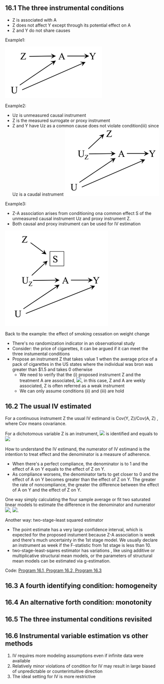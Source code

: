 ## 16.1 The three instrumental conditions
- Z is associated with A
- Z does not affect Y except through its potential effect on A
- Z and Y do not share causes

Example1: 

![image](/img/16_1.png)

Example2: 
- Uz is unmeasured causal instrument
- Z is the measured surrogate or proxy instrument
- Z and Y have Uz as a common cause does not violate condition(iii) since Uz is a caudal instrument
![image](/img/16_2.png)

Example3: 
- Z-A association arises from conditioning ona common effect S of the unmeasured causal instrument Uz and proxy instrument Z.
- Both causal and proxy instrument can be used for IV estimation

![image](/img/16_3.png)

Back to the example: the effect of smoking cessation on weight change
- There's no randomization indicator in an observational study
- Consider: the price of cigarettes, it can be argued if it can meet the three instumental conditions
- Propose an instrument Z that takes value 1 wthen the average price of a pack of cigarettes in the US states where the individual was bron was greater than $1.5 and takes 0 otherwise
  - We need to verify that the (i) proposed instrument Z and the treatment A are associated, <img src="https://render.githubusercontent.com/render/math?math=Pr[A=1|Z=1] - Pr[A=1|Z=0] =6%">, in this case, Z and A are wekly associated, Z is often referred as a weak instrument 
  - We can only assume conditions (ii) and (iii) are hold

## 16.2 The usual IV estimated
For a continuous instrument Z the usual IV estimand is Cov(Y, Z)/Cov(A, Z) , where Cov means covariance.

For a dichotomous variable Z is an instrument, <img src="https://render.githubusercontent.com/render/math?math=E[Y^{a=1}]-E[Y^{a=0}]"> is identified and equals to 
<img src="https://render.githubusercontent.com/render/math?math=(E[Y|Z=1]-E[Y|Z=0])/E[A|Z=1]-E[A|Z=0]">

How to understand the IV estimand, the numerator of IV estimand is the intention to treat effect and the denominator is a measure of adherence. 
- When there's a perfect compliance, the denominator is to 1 and the effect of A on Y equals to the effect of Z on Y. 
- As compliance worsens, the denominator tarts to get closer to 0 and the effect of A on Y becomes greater than the effect of Z on Y. The greater the rate of noncompliance, the greater the difference between the effect of A on Y and the effect of Z on Y. 

One way simply calculating the four sample average or fit two saturated linear models to estimate the difference in the denominator and numerator <img src="https://render.githubusercontent.com/render/math?math=E(A|Z) = \alpha_{0} %2B \alpha_{1}Z">, <img src="https://render.githubusercontent.com/render/math?math=E(Y|Z) = \alpha_{0} %2B \alpha_{1}Z">.

Another way: two-stage-least squared estimator
- The point estimate has a very large confidence interval, which is expected for the proposed instument because Z-A association is week and there's much uncertainty in the 1st stage model. We usually declare an instrument as week if the F-statistic from 1st stage is less than 10.
- two-stage-least-sqares estimator has variations , like using additive or multiplicative structural mean models, or the parameters of structural mean models can be estimated via g-estimation. 


Code: [Program 16.1, Program 16.2, Program 16.3](https://github.com/OrangeC93/Book_Causal_Inference_What_If/blob/main/code/chapter16.ipynb)

## 16.3 A fourth identifying condition: homogeneity
## 16.4 An alternative forth condition: monotonity
## 16.5 The three instumental conditions revisited
## 16.6 Instrumental variable estimation vs other methods
1. IV requires more modeling assumptions even if infinite data were available
2. Relatively minor violations of condition for IV may result in large biased of unpredictable or counterintuitive direction
3. The ideal setting for IV is more restrictive
